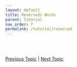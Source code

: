 ```yaml
---
layout: default
title: Reserveds Words
parent: Tutorial
nav_order: 7
permalink: /tutorial/reserved
---
```







<br><br>

[Previous Topic](./operators) | [Next Topic](./decision-making)